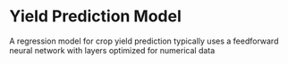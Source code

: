 # Yield Prediction Model
A regression model for crop yield prediction typically uses a feedforward neural network with layers optimized for numerical data
